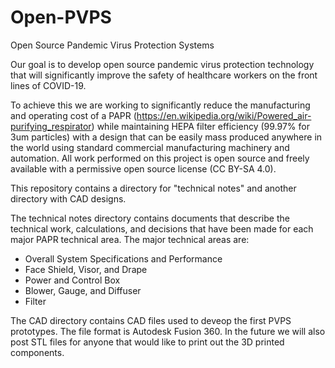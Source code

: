# Open-PVPS
Open Source Pandemic Virus Protection Systems

Our goal is to develop open source pandemic virus protection technology that will significantly improve the safety of healthcare workers on the front lines of COVID-19.

To achieve this we are working to significantly reduce the manufacturing and operating cost of a PAPR (https://en.wikipedia.org/wiki/Powered_air-purifying_respirator) while maintaining HEPA filter efficiency (99.97% for 3um particles) with a design that can be easily mass produced anywhere in the world using standard commercial manufacturing machinery and automation. All work performed on this project is open source and freely available with a permissive open source license (CC BY-SA 4.0).

This repository contains a directory for "technical notes" and another directory with CAD designs. 

The technical notes directory contains documents that describe the technical work, calculations, and decisions that have been made for each major PAPR technical area. The major technical areas are:
* Overall System Specifications and Performance
* Face Shield, Visor, and Drape
* Power and Control Box
* Blower, Gauge, and Diffuser
* Filter

The CAD directory contains CAD files used to deveop the first PVPS prototypes. The file format is Autodesk Fusion 360. In the future we will also post STL files for anyone that would like to print out the 3D printed components.
